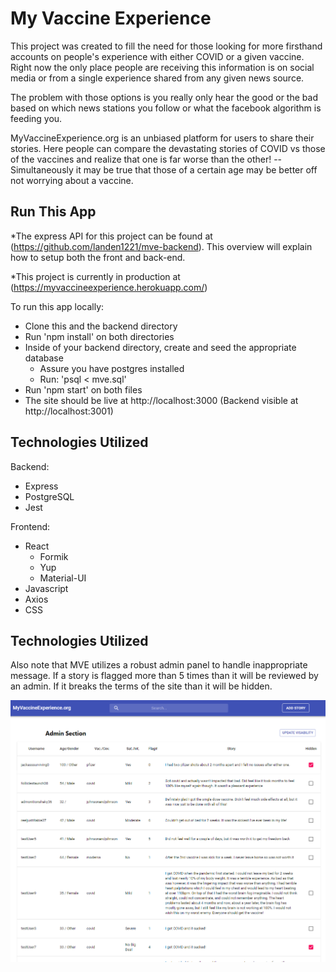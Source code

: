# My Vaccine Experience

This project was created to fill the need for those looking for more firsthand accounts on people's experience with either COVID or a given vaccine. Right now the only place people are receiving this information is on social media or from a single experience shared from any given news source.

The problem with those options is you really only hear the good or the bad based on which news stations you follow or what the facebook algorithm is feeding you.

MyVaccineExperience.org is an unbiased platform for users to share their stories. Here people can compare the devastating stories of COVID vs those of the vaccines and realize that one is far worse than the other! -- Simultaneously it may be true that those of a certain age may be better off not worrying about a vaccine.

## Run This App

\*The express API for this project can be found at (https://github.com/landen1221/mve-backend). This overview will explain how to setup both the front and back-end.

\*This project is currently in production at (https://myvaccineexperience.herokuapp.com/)

To run this app locally:

- Clone this and the backend directory
- Run 'npm install' on both directories
- Inside of your backend directory, create and seed the appropriate database
  - Assure you have postgres installed
  - Run: 'psql < mve.sql'
- Run 'npm start' on both files
- The site should be live at http://localhost:3000 (Backend visible at http://localhost:3001)

## Technologies Utilized

Backend:

- Express
- PostgreSQL
- Jest

Frontend:

- React
  - Formik
  - Yup
  - Material-UI
- Javascript
- Axios
- CSS

## Technologies Utilized

Also note that MVE utilizes a robust admin panel to handle inappropriate message. If a story is flagged more than 5 times than it will be reviewed by an admin. If it breaks the terms of the site than it will be hidden.

![Admin Panel](/public/admin-panel.png)
